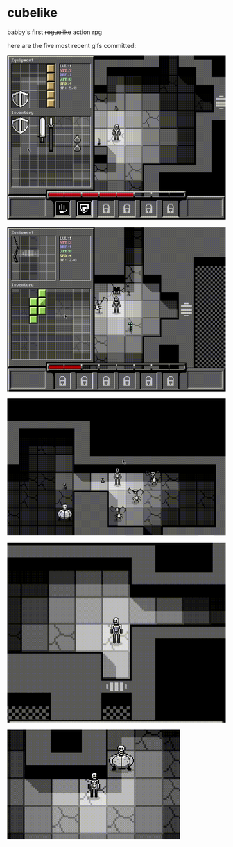 # cubelike
babby's first ~~roguelike~~ action rpg 

here are the five most recent gifs committed:

![114_action_icons.gif](gifs/114_action_icons.gif?raw=true "114_action_icons")

![113_inventory_and_death.gif](gifs/113_inventory_and_death.gif?raw=true "113_inventory_and_death")

![112_potions.gif](gifs/112_potions.gif?raw=true "112_potions")

![111_dialog_is_back.gif](gifs/111_dialog_is_back.gif?raw=true "111_dialog_is_back")

![110_npcs.gif](gifs/110_npcs.gif?raw=true "110_npcs")

